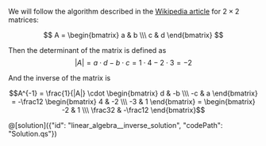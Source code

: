 We will follow the algorithm described in the [Wikipedia article](https://en.wikipedia.org/wiki/Invertible_matrix#Inversion_of_2_%C3%97_2_matrices) for $2 \times 2$ matrices:

$$ A = \begin{bmatrix} a & b \\\ c & d \end{bmatrix} $$

Then the determinant of the matrix is defined as 
$$ |A| = a \cdot d - b \cdot c = 1 \cdot 4 - 2 \cdot 3 = -2$$

And the inverse of the matrix is

$$A^{-1} = \frac{1}{|A|} \cdot \begin{bmatrix} d & -b \\\ -c & a \end{bmatrix} = -\frac12 \begin{bmatrix} 4 & -2 \\\ -3 & 1 \end{bmatrix} = \begin{bmatrix} -2 & 1 \\\ \frac32 & -\frac12 \end{bmatrix}$$

@[solution]({"id": "linear_algebra__inverse_solution", "codePath": "Solution.qs"})
